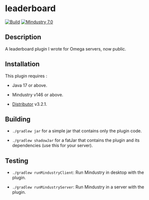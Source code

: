 # leaderboard

[![Build](https://github.com/xpdustry/leaderboard/actions/workflows/build.yml/badge.svg)](https://github.com/Xpdustry/OmegaLeaderboardPlugin/actions/workflows/build.yml)
[![Mindustry 7.0 ](https://img.shields.io/badge/Mindustry-7.0-ffd37f)](https://github.com/Anuken/Mindustry/releases)

## Description

A leaderboard plugin I wrote for Omega servers, now public.

## Installation

This plugin requires :

- Java 17 or above.

- Mindustry v146 or above.

- [Distributor](https://github.com/xpdustry/distributor) v3.2.1.

## Building

- `./gradlew jar` for a simple jar that contains only the plugin code.

- `./gradlew shadowJar` for a fatJar that contains the plugin and its dependencies (use this for your server).

## Testing

- `./gradlew runMindustryClient`: Run Mindustry in desktop with the plugin.

- `./gradlew runMindustryServer`: Run Mindustry in a server with the plugin.
